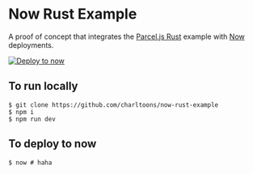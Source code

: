 # Now Rust Example

A proof of concept that integrates the [Parcel.js Rust](https://parceljs.org/rust.html) example with [Now](https://now.sh) deployments.

[![Deploy to now](https://deploy.now.sh/static/button.svg)](https://deploy.now.sh/?repo=https://github.com/charltoons/now-rust-example)

## To run locally

```
$ git clone https://github.com/charltoons/now-rust-example
$ npm i
$ npm run dev
```

## To deploy to now

```
$ now # haha
```
